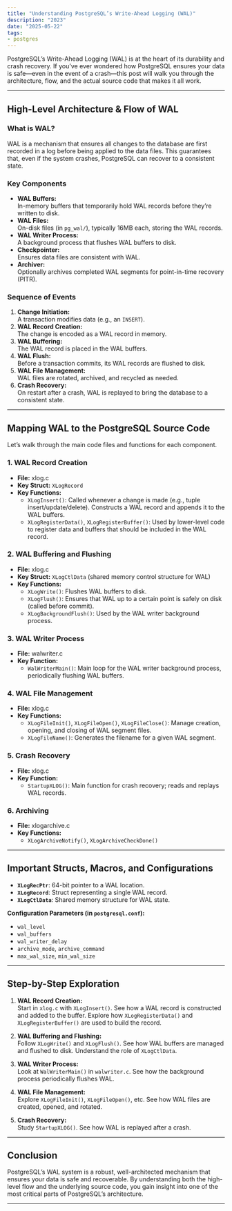 ```yaml
---
title: "Understanding PostgreSQL’s Write-Ahead Logging (WAL)"
description: "2023"
date: "2025-05-22"
tags:
- postgres
---
```


PostgreSQL’s Write-Ahead Logging (WAL) is at the heart of its durability and crash recovery. If you’ve ever wondered how PostgreSQL ensures your data is safe—even in the event of a crash—this post will walk you through the architecture, flow, and the actual source code that makes it all work.

---

## High-Level Architecture & Flow of WAL

### What is WAL?

WAL is a mechanism that ensures all changes to the database are first recorded in a log before being applied to the data files. This guarantees that, even if the system crashes, PostgreSQL can recover to a consistent state.

### Key Components

- **WAL Buffers:**  
  In-memory buffers that temporarily hold WAL records before they’re written to disk.
- **WAL Files:**  
  On-disk files (in `pg_wal/`), typically 16MB each, storing the WAL records.
- **WAL Writer Process:**  
  A background process that flushes WAL buffers to disk.
- **Checkpointer:**  
  Ensures data files are consistent with WAL.
- **Archiver:**  
  Optionally archives completed WAL segments for point-in-time recovery (PITR).

### Sequence of Events

1. **Change Initiation:**  
   A transaction modifies data (e.g., an `INSERT`).
2. **WAL Record Creation:**  
   The change is encoded as a WAL record in memory.
3. **WAL Buffering:**  
   The WAL record is placed in the WAL buffers.
4. **WAL Flush:**  
   Before a transaction commits, its WAL records are flushed to disk.
5. **WAL File Management:**  
   WAL files are rotated, archived, and recycled as needed.
6. **Crash Recovery:**  
   On restart after a crash, WAL is replayed to bring the database to a consistent state.

---

## Mapping WAL to the PostgreSQL Source Code

Let’s walk through the main code files and functions for each component.

### 1. WAL Record Creation

- **File:** xlog.c
- **Key Struct:** `XLogRecord`
- **Key Functions:**
    - `XLogInsert()`: Called whenever a change is made (e.g., tuple insert/update/delete). Constructs a WAL record and appends it to the WAL buffers.
    - `XLogRegisterData()`, `XLogRegisterBuffer()`: Used by lower-level code to register data and buffers that should be included in the WAL record.

### 2. WAL Buffering and Flushing

- **File:** xlog.c
- **Key Struct:** `XLogCtlData` (shared memory control structure for WAL)
- **Key Functions:**
    - `XLogWrite()`: Flushes WAL buffers to disk.
    - `XLogFlush()`: Ensures that WAL up to a certain point is safely on disk (called before commit).
    - `XLogBackgroundFlush()`: Used by the WAL writer background process.

### 3. WAL Writer Process

- **File:** walwriter.c
- **Key Function:**  
    - `WalWriterMain()`: Main loop for the WAL writer background process, periodically flushing WAL buffers.

### 4. WAL File Management

- **File:** xlog.c
- **Key Functions:**
    - `XLogFileInit()`, `XLogFileOpen()`, `XLogFileClose()`: Manage creation, opening, and closing of WAL segment files.
    - `XLogFileName()`: Generates the filename for a given WAL segment.

### 5. Crash Recovery

- **File:** xlog.c
- **Key Function:**  
    - `StartupXLOG()`: Main function for crash recovery; reads and replays WAL records.

### 6. Archiving

- **File:** xlogarchive.c
- **Key Functions:**  
    - `XLogArchiveNotify()`, `XLogArchiveCheckDone()`

---

## Important Structs, Macros, and Configurations

- **`XLogRecPtr`**: 64-bit pointer to a WAL location.
- **`XLogRecord`**: Struct representing a single WAL record.
- **`XLogCtlData`**: Shared memory structure for WAL state.

**Configuration Parameters (in `postgresql.conf`):**
- `wal_level`
- `wal_buffers`
- `wal_writer_delay`
- `archive_mode`, `archive_command`
- `max_wal_size`, `min_wal_size`

---

## Step-by-Step Exploration

1. **WAL Record Creation:**  
   Start in `xlog.c` with `XLogInsert()`. See how a WAL record is constructed and added to the buffer. Explore how `XLogRegisterData()` and `XLogRegisterBuffer()` are used to build the record.

2. **WAL Buffering and Flushing:**  
   Follow `XLogWrite()` and `XLogFlush()`. See how WAL buffers are managed and flushed to disk. Understand the role of `XLogCtlData`.

3. **WAL Writer Process:**  
   Look at `WalWriterMain()` in `walwriter.c`. See how the background process periodically flushes WAL.

4. **WAL File Management:**  
   Explore `XLogFileInit()`, `XLogFileOpen()`, etc. See how WAL files are created, opened, and rotated.

5. **Crash Recovery:**  
   Study `StartupXLOG()`. See how WAL is replayed after a crash.

---

## Conclusion

PostgreSQL’s WAL system is a robust, well-architected mechanism that ensures your data is safe and recoverable. By understanding both the high-level flow and the underlying source code, you gain insight into one of the most critical parts of PostgreSQL’s architecture.

---

